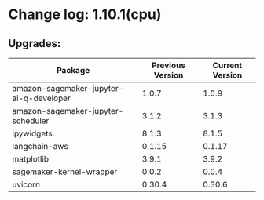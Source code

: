# Change log: 1.10.1(cpu)

## Upgrades: 

Package | Previous Version | Current Version
---|---|---
amazon-sagemaker-jupyter-ai-q-developer|1.0.7|1.0.9
amazon-sagemaker-jupyter-scheduler|3.1.2|3.1.3
ipywidgets|8.1.3|8.1.5
langchain-aws|0.1.15|0.1.17
matplotlib|3.9.1|3.9.2
sagemaker-kernel-wrapper|0.0.2|0.0.4
uvicorn|0.30.4|0.30.6
